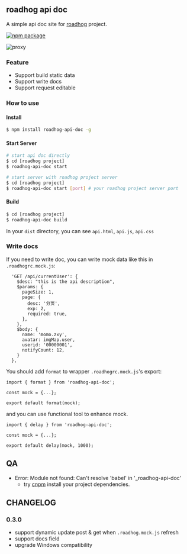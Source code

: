 ## roadhog api doc

A simple api doc site for [roadhog](https://github.com/sorrycc/roadhog) project.

[![npm package](https://img.shields.io/npm/v/roadhog-api-doc.svg)](https://www.npmjs.com/package/roadhog-api-doc)

![proxy](https://user-images.githubusercontent.com/1179603/29698366-8c0302b0-8987-11e7-95de-7f119ea72905.gif)

### Feature

- Support build static data
- Support write docs
- Support request editable

### How to use

#### Install

```bash
$ npm install roadhog-api-doc -g
```

#### Start Server

```bash
# start api doc directly
$ cd [roadhog project]
$ roadhog-api-doc start
```

```bash
# start server with roadhog project server
$ cd [roadhog project]
$ roadhog-api-doc start [port] # your roadhog project server port
```

#### Build

```bash
$ cd [roadhog project]
$ roadhog-api-doc build
```

In your `dist` directory, you can see `api.html`, `api.js`, `api.css`

### Write docs

If you need to write doc, you can write mock data like this in `.roadhogrc.mock.js`: 
```
  'GET /api/currentUser': {
    $desc: "this is the api description",
    $params: {
      pageSize: 1,
      page: {
        desc: '分页',
        exp: 2,
        required: true,
      },
    },
    $body: {
      name: 'momo.zxy',
      avatar: imgMap.user,
      userid: '00000001',
      notifyCount: 12,
    }
  },
```

You should add `format` to wrapper `.roadhogrc.mock.js`'s export:

```
import { format } from 'roadhog-api-doc';

const mock = {...};

export default format(mock);
```

and you can use functional tool to enhance mock.

```
import { delay } from 'roadhog-api-doc';

const mock = {...};

export default delay(mock, 1000);
```

## QA

- Error: Module not found: Can't resolve 'babel' in '_roadhog-api-doc'
  - try [cnpm](https://npm.taobao.org/) install your project dependencies.

## CHANGELOG

### 0.3.0

- support dynamic update post & get when `.roadhog.mock.js` refresh
- support docs field
- upgrade Windows compatibility

